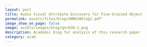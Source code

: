 ```yaml
---
layout: post
title: Audio Visual Attribute Discovery for Fine-Grained Object
permalink: assets/files/blog/GNR638blog1.pdf"
image_show_on_page: false
image: assets/images/blog/gnr638-1.png
description: Academic blog for analysis of this research paper
category: acad
---
```

